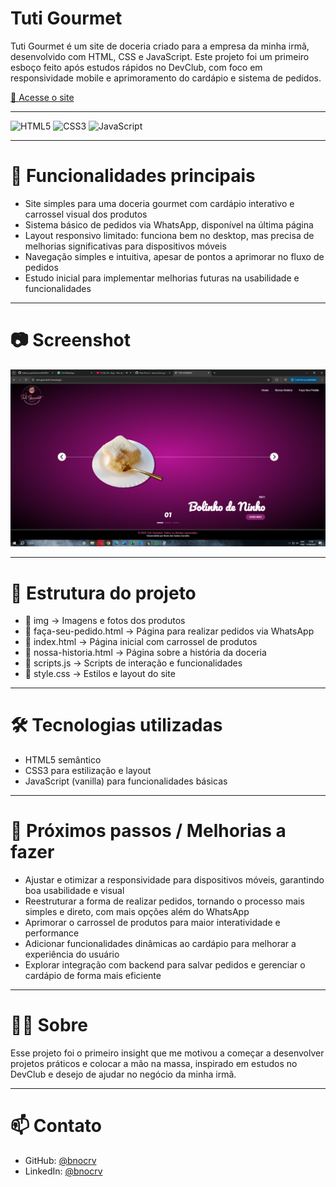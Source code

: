 # Tuti Gourmet

Tuti Gourmet é um site de doceria criado para a empresa da minha irmã, desenvolvido com HTML, CSS e JavaScript. Este projeto foi um primeiro esboço feito após estudos rápidos no DevClub, com foco em responsividade mobile e aprimoramento do cardápio e sistema de pedidos.

[🔗 Acesse o site](https://tuti-gourmet1.vercel.app/)

---

![HTML5](https://img.shields.io/badge/HTML5-E34F26?style=flat&logo=html5&logoColor=white)
![CSS3](https://img.shields.io/badge/CSS3-1572B6?style=flat&logo=css3&logoColor=white)
![JavaScript](https://img.shields.io/badge/JavaScript-F7DF1E?style=flat&logo=javascript&logoColor=black)

---

# 🍰 Funcionalidades principais

- Site simples para uma doceria gourmet com cardápio interativo e carrossel visual dos produtos  
- Sistema básico de pedidos via WhatsApp, disponível na última página  
- Layout responsivo limitado: funciona bem no desktop, mas precisa de melhorias significativas para dispositivos móveis  
- Navegação simples e intuitiva, apesar de pontos a aprimorar no fluxo de pedidos  
- Estudo inicial para implementar melhorias futuras na usabilidade e funcionalidades

---

# 📷 Screenshot

<img src="img/screenshot.png" alt="Screenshot do Site" width="600"/>

---

# 📁 Estrutura do projeto

- 📁 img → Imagens e fotos dos produtos  
- 📄 faça-seu-pedido.html → Página para realizar pedidos via WhatsApp  
- 📄 index.html → Página inicial com carrossel de produtos  
- 📄 nossa-historia.html → Página sobre a história da doceria  
- 📄 scripts.js → Scripts de interação e funcionalidades  
- 📄 style.css → Estilos e layout do site  

---

# 🛠️ Tecnologias utilizadas

- HTML5 semântico  
- CSS3 para estilização e layout  
- JavaScript (vanilla) para funcionalidades básicas  

---

# 🚀 Próximos passos / Melhorias a fazer

- Ajustar e otimizar a responsividade para dispositivos móveis, garantindo boa usabilidade e visual  
- Reestruturar a forma de realizar pedidos, tornando o processo mais simples e direto, com mais opções além do WhatsApp  
- Aprimorar o carrossel de produtos para maior interatividade e performance  
- Adicionar funcionalidades dinâmicas ao cardápio para melhorar a experiência do usuário  
- Explorar integração com backend para salvar pedidos e gerenciar o cardápio de forma mais eficiente  

---

# 👨‍💻 Sobre

Esse projeto foi o primeiro insight que me motivou a começar a desenvolver projetos práticos e colocar a mão na massa, inspirado em estudos no DevClub e desejo de ajudar no negócio da minha irmã.

---

# 📫 Contato

- GitHub: [@bnocrv](https://github.com/bnocrv)  
- LinkedIn: [@bnocrv](https://linkedin.com/in/bnocrv)  
